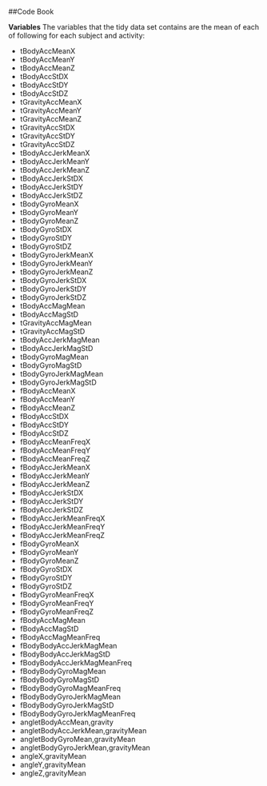 ##Code Book

**Variables**
The variables that the tidy data set contains are the mean of each of following for each subject and activity:


* tBodyAccMeanX
* tBodyAccMeanY
* tBodyAccMeanZ
* tBodyAccStDX
* tBodyAccStDY
* tBodyAccStDZ
* tGravityAccMeanX
* tGravityAccMeanY
* tGravityAccMeanZ
* tGravityAccStDX
* tGravityAccStDY
* tGravityAccStDZ
* tBodyAccJerkMeanX
* tBodyAccJerkMeanY
* tBodyAccJerkMeanZ
* tBodyAccJerkStDX
* tBodyAccJerkStDY
* tBodyAccJerkStDZ
* tBodyGyroMeanX
* tBodyGyroMeanY
* tBodyGyroMeanZ
* tBodyGyroStDX
* tBodyGyroStDY
* tBodyGyroStDZ
* tBodyGyroJerkMeanX
* tBodyGyroJerkMeanY
* tBodyGyroJerkMeanZ
* tBodyGyroJerkStDX
* tBodyGyroJerkStDY
* tBodyGyroJerkStDZ
* tBodyAccMagMean
* tBodyAccMagStD
* tGravityAccMagMean
* tGravityAccMagStD
* tBodyAccJerkMagMean
* tBodyAccJerkMagStD
* tBodyGyroMagMean
* tBodyGyroMagStD
* tBodyGyroJerkMagMean
* tBodyGyroJerkMagStD
* fBodyAccMeanX
* fBodyAccMeanY
* fBodyAccMeanZ
* fBodyAccStDX
* fBodyAccStDY
* fBodyAccStDZ
* fBodyAccMeanFreqX
* fBodyAccMeanFreqY
* fBodyAccMeanFreqZ
* fBodyAccJerkMeanX
* fBodyAccJerkMeanY
* fBodyAccJerkMeanZ
* fBodyAccJerkStDX
* fBodyAccJerkStDY
* fBodyAccJerkStDZ
* fBodyAccJerkMeanFreqX
* fBodyAccJerkMeanFreqY
* fBodyAccJerkMeanFreqZ
* fBodyGyroMeanX
* fBodyGyroMeanY
* fBodyGyroMeanZ
* fBodyGyroStDX
* fBodyGyroStDY
* fBodyGyroStDZ
* fBodyGyroMeanFreqX
* fBodyGyroMeanFreqY
* fBodyGyroMeanFreqZ
* fBodyAccMagMean
* fBodyAccMagStD
* fBodyAccMagMeanFreq
* fBodyBodyAccJerkMagMean
* fBodyBodyAccJerkMagStD
* fBodyBodyAccJerkMagMeanFreq
* fBodyBodyGyroMagMean
* fBodyBodyGyroMagStD
* fBodyBodyGyroMagMeanFreq
* fBodyBodyGyroJerkMagMean
* fBodyBodyGyroJerkMagStD
* fBodyBodyGyroJerkMagMeanFreq
* angletBodyAccMean,gravity
* angletBodyAccJerkMean,gravityMean
* angletBodyGyroMean,gravityMean
* angletBodyGyroJerkMean,gravityMean
* angleX,gravityMean
* angleY,gravityMean
* angleZ,gravityMean
